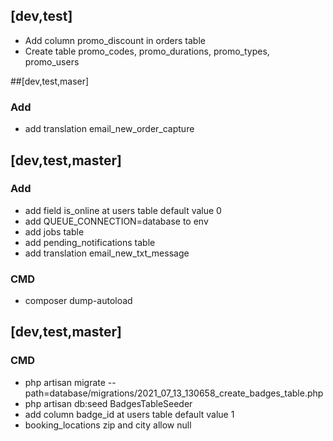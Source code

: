 ## [dev,test]
- Add column promo_discount in orders table
- Create table promo_codes, promo_durations, promo_types, promo_users


##[dev,test,maser]

### Add
- add translation email_new_order_capture

## [dev,test,master]

### Add
- add field is_online at users table default value 0
- add QUEUE_CONNECTION=database to env
- add jobs table
- add pending_notifications table
- add translation email_new_txt_message
### CMD
- composer dump-autoload

## [dev,test,master] 

### CMD
- php artisan migrate --path=database/migrations/2021_07_13_130658_create_badges_table.php
- php artisan db:seed BadgesTableSeeder
- add column badge_id at users table default value 1
- booking_locations zip and city allow null







